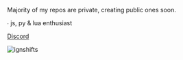 Majority of my repos are private, creating public ones soon.

∙ js, py & lua enthusiast


[Discord](https://discord.com/users/651167823749578798)

<img src="https://komarev.com/ghpvc/?username=ignshifts&label=Profile%20views&color=0e75b6&style=flat" alt="ignshifts" /> </p>
 
